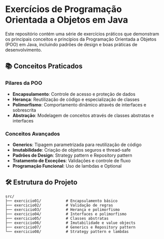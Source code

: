 # Exercícios de Programação Orientada a Objetos em Java

Este repositório contém uma série de exercícios práticos que demonstram os principais conceitos e princípios da Programação Orientada a Objetos (POO) em Java, incluindo padrões de design e boas práticas de desenvolvimento.

## 📚 Conceitos Praticados

### Pilares da POO
- **Encapsulamento**: Controle de acesso e proteção de dados
- **Herança**: Reutilização de código e especialização de classes
- **Polimorfismo**: Comportamento dinâmico através de interfaces e sobrescrita
- **Abstração**: Modelagem de conceitos através de classes abstratas e interfaces

### Conceitos Avançados
- **Generics**: Tipagem parametrizada para reutilização de código
- **Imutabilidade**: Criação de objetos seguros e thread-safe
- **Padrões de Design**: Strategy pattern e Repository pattern
- **Tratamento de Exceções**: Validações e controle de fluxo
- **Programação Funcional**: Uso de lambdas e Optional

## 🛠️ Estrutura do Projeto

```
src/
├── exercicio01/           # Encapsulamento básico
├── exercicio02/           # Validação de regras
├── exercicio03/           # Herança e polimorfismo
├── exercicio04/           # Interfaces e polimorfismo
├── exercicio05/           # Classes abstratas
├── exercicio06/           # Imutabilidade e value objects
├── exercicio07/           # Generics e Repository pattern
└── exercicio08/           # Strategy pattern e lambdas
```
